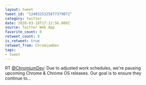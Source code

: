 ```yaml
---
layout: tweet
tweet_id: "1240325325877379072"
category: twitter
date: 2020-03-18T17:12:56.000Z
source: Twitter Web App
favorite_count: 0
retweet_count: 0
is_retweet: true
retweet_from: ChromiumDev
tags:
- tweet
---
```


RT [@ChromiumDev](https://twitter.com/@ChromiumDev): Due to adjusted work schedules, we're pausing upcoming Chrome &amp; Chrome OS releases. Our goal is to ensure they continue to…
